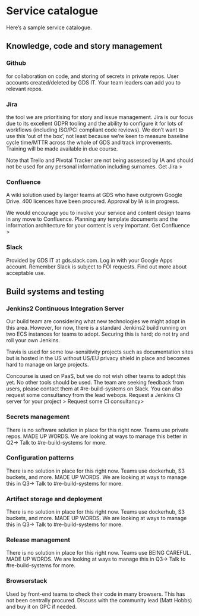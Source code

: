 # Service catalogue

Here’s a sample service catalogue.

## Knowledge, code and story management

### Github

for collaboration on code, and storing of secrets in private repos.
User accounts created/deleted by GDS IT. Your team leaders can add you to relevant repos.

### Jira

the tool we are prioritising for story and issue management. Jira is our focus due to its excellent GDPR tooling and the ability to configure it for lots of workflows (including ISO/PCI compliant code reviews). We don’t want to use this ‘out of the box’, not least because we’re keen to measure baseline cycle time/MTTR across the whole of GDS and track improvements. Training will be made available in due course.

Note that Trello and Pivotal Tracker are not being assessed by IA and should not be used for any personal information including surnames.
Get Jira >

### Confluence

A wiki solution used by larger teams at GDS who have outgrown Google Drive.
400 licences have been procured. Approval by IA is in progress.

We would encourage you to involve your service and content design teams in any move to Confluence. Planning any template documents and the information architecture for your content is very important.
Get Confluence >

### Slack

Provided by GDS IT at gds.slack.com. Log in with your Google Apps account.
Remember Slack is subject to FOI requests. Find out more about acceptable use.

## Build systems and testing

### Jenkins2 Continuous Integration Server

Our build team are considering what new technologies we might adopt in this area. However, for now, there is a standard Jenkins2 build running on two ECS instances for teams to adopt. Securing this is hard; do not try and roll your own Jenkins.

Travis is used for some low-sensitivity projects such as documentation sites but is hosted in the US without US/EU privacy shield in place and becomes hard to manage on large projects.

Concourse is used on PaaS, but we do not wish other teams to adopt this yet.
No other tools should be used.
The team are seeking feedback from users, please contact them at #re-build-systems on Slack. You can also request some consultancy from the lead webops.
Request a Jenkins CI server for your project >
Request some CI consultancy>

### Secrets management

There is no software solution in place for this right now. Teams use private repos. MADE UP WORDS. We are looking at ways to manage this better in Q2->
Talk to #re-build-systems for more.

### Configuration patterns

There is no solution in place for this right now. Teams use dockerhub, S3 buckets, and more. MADE UP WORDS. We are looking at ways to manage this in Q3->
Talk to #re-build-systems for more.

### Artifact storage and deployment

There is no solution in place for this right now. Teams use dockerhub, S3 buckets, and more. MADE UP WORDS. We are looking at ways to manage this in Q3->
Talk to #re-build-systems for more.

### Release management

There is no solution in place for this right now. Teams use BEING CAREFUL. MADE UP WORDS. We are looking at ways to manage this in Q3->
Talk to #re-build-systems for more.

### Browserstack

Used by front-end teams to check their code in many browsers.
This has not been centrally procured. Discuss with the community lead (Matt Hobbs) and buy it on GPC if needed.
